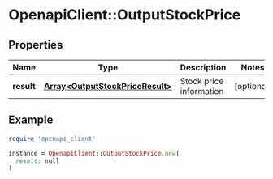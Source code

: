# OpenapiClient::OutputStockPrice

## Properties

| Name | Type | Description | Notes |
| ---- | ---- | ----------- | ----- |
| **result** | [**Array&lt;OutputStockPriceResult&gt;**](OutputStockPriceResult.md) | Stock price information | [optional] |

## Example

```ruby
require 'openapi_client'

instance = OpenapiClient::OutputStockPrice.new(
  result: null
)
```

